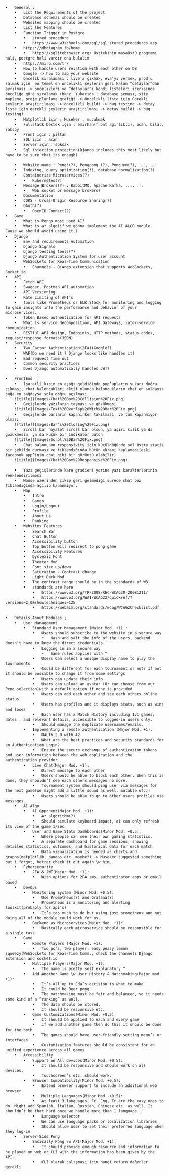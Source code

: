 	•	General :
		•	List the Requirements of the project
		•	Database schemas should be created
		•	Websites mapping should be created
		•	List the Features
		•	Function Trigger in Postgre
			•	stored procedure
			•	https://www.w3schools.com/sql/sql_stored_procedures.asp
		•	https://dbdiagram.io/home
			•	https://sqlitebrowser.org/ üsttekinin masaüstü programı hali, postgre hali vardır onu bulalım
		•	https://miro.com/tr/
		•	How to handle users relation with each other on DB
		•	Google -> how to map your website
		•	Öncelik sıralaması : live’a çıkmak, eva’yı vermek, prod’u salmak için  en temel en öncelikli şeylerin geri kalan “detaylar”dan ayrılması -> öncelikleri ve “detaylar”ı kendi listeleri içerisinde önceliğe göre sıralamak (bknz. Yukarıda : database şeması, site mapleme, proje planlama grafiği -> öncelikli liste için Gerekli şeylerin araştırılması -> öncelikli buildi -> bug testing -> detay liste için gerekli şeylerin araştırılması -> detay buildi -> bug testing)
		•	Matplotlib için ; Museker , mucakmak
		•	Fullstack Destek için : emirhan(front ağırlıklı), acan, bilal, saksoy
		•	Front için : piltan
		•	SQL için : acan
		•	Server için : soksak
		•	Sql injection protection(Django includes this most likely but have to be sure that its enough)

		•	Website name : Peng!(?), Pengpong (?), Ponguen(?), ..., ...
		•	Indexing, query optimization(!), database normalization(?)
		•	Containerize Microservices(?)
			•	Kubernetes(?)
		•	Message Brokers(?) : RabbitMQ, Apache Kafka, ..., ...
			•	Web socket or message brokers?
		•	Documentation
		•	CORS - Cross-Origin Resource Sharing(?)
		•	OAuth(?)
			•	OpenID Connect(?)
	•	Game
		•	What is Pongs most used AI?
		•	What is a* algo(if we gonna implement the AI ALGO module. Cause we should avoid using it.)
	•	Django
		•	Env and requirements Automation
		•	Django Signals
		•	Django testing tools(?)
		•	Django Authentication System for user account
		•	WebSockets for Real-Time Communication
			•	Channels - Django extension that supports WebSockets, Socket.io
	•	API
		•	Fetch API
		•	Swagger, Postman API automation
		•	API Versioning
		•	Rate Limiting of API’s
		•	tools like Prometheus or ELK Stack for monitoring and logging to gain insights into the performance and behavior of your microservices.
		•	Token Based authentication for API requests
		•	What is service decomposition, API Gateways, inter-service communication
		•	RESTful API design, Endpoints, HTTP methods, status codes, request/response formats(JSON)
	•	Security
		•	Two Factor Authentication(2FA)(Google?)
		•	WAF(Do we need it ? Django looks like handles it)
		•	Bad request Time out
		•	Common security practices
		•	Does Django automatically handles JWT?

	•	FrontEnd  ; 
		•	İşaretli kısım en aşağı geldiğinde pop’upların yukarı doğru çıkması, chat baloncukları aktif olunca baloncukların chat en soldaysa sağa en sağdaysa sola doğru açılması
		![title](Images/Chat%20Box%20Collision%20Fix.png)
		•	Geçişlerde yazıların taşması ve gözükmesi
		![title](Images/Text%20Overlap%20With%20Bar%20Fix.png)
		•	Geçişlerde barların kapanırken takılması, ve tam kapanmıyor olması.
		![title](Images/Bar's%20Closing%20Fix.png)
		•	Scroll bar hayalet scroll bar olsun, ya aşırı silik ya da gözükmesin, ya da küçük bir indikatör buton
		![title](Images/Scroll%20Bar%20Fix.png)
		•	Chat balonunun responsivity için küçüldüğünde sol üstte statik bir şekilde durması ve tıklandığında bütün ekranı kaplaması(eski facebook app’inin chat gibi bir görüntü olabilir)
		![title](Images/Chat%20Box%20Responsive%20Fix.png)

		•	Yazı geçişlerinde kare gradient yerine yazı karakterlerinin renklendirilmesi
		•	Mouse üzerinden çıkıp geri gelmediği sürece chat box tıklandığında açılıp kapanmıyor.
		•	Map
			•	Intro
			•	Games
			•	Login/Logout
			•	Profile
			•	About Us
			•	Ranking
		•	Websites Features
			•	Search Bar
			•	Chat Button
			•	Accessibility button
			•	Top button will redirect to pong game
			•	Accessibility Features
			•	Dyslexic Font
			•	Theater Mod
			•	Font size up/down
			•	Saturation - Contrast change
			•	Light Dark Mod
			•	The contrast range should be in the standards of W3
			•	standards are here
				•	https://www.w3.org/TR/2008/REC-WCAG20-20081211/ 
				•	https://www.w3.org/WAI/WCAG22/quickref/?versions=2.0&showtechniques=125
				•	https://webaim.org/standards/wcag/WCAG2Checklist.pdf

	•	Details About Modules ;
		•	User Management 
			•	Standard User Management (Major Mod. +1) :
				•	Users should subscribe to the website in a secure way
					•	Hash and salt the info of the users, backend doesn’t have to know the direct credentials
				•	Logging in in a secure way
					•	Same rules applies with ^
				•	Users Can select a unique display name to play the tournaments
				•	Could be different for each tournament or not? If not it should be possible to change it from some settings
				•	Users can update their info
				•	Users can upload an avatar (Or can choose from our Peng selection)with a default option if none is provided
				•	Users can add each other and see each others online status
				•	Users has profiles and it displays stats, such as wins and loses
				•	Each user has a Match History including 1v1 games, dates , and relevant details, accessible to logged-in users only.
				•	Should manage the duplicate usernames/emails.
			•	Implementing a remote authentication (Major Mod. +1):
				•	OAuth 2.0 with 42
				•	What are the best practices and security standards for an Authentication Login?
				•	Ensure the secure exchange of authentication tokens and user information between the web application and the authentication provider.
			•	Live Chat(Major Mod. +1):
				•	Direct message to each other
				•	Users should be able to block each other. When this is done, they shouldn’t see each others messages no more.
				•	Tournament system should ping user via messages for the next game(we might add a little sound as well, mutable ofc.)
				•	Users should be able to go to other users profiles via messages.
		•	AI-Algo
			•	AI Opponent(Major Mod. +1):
				•	A* algorithm(?)
				•	Should simulate keyboard impact, ai can only refresh its view of the game 1/sec
			•	User and Game Stats Dashboards(Minor Mod. +0.5):
				•	Where people can see their own gaming statistics.
				•	A separate dashboard for game sessions, showing detailed statistics, outcomes, and historical data for each match
				•	Data visualization is needed as charts and graphs(matplotlib, pandas etc. maybe?) -> Museker suggested something but i forgot, better check it out again \w him.
		•	Cybersecurity
			•	2FA & JWT(Major Mod. +1):
				•	With options for 2FA sms, authenticator apps or email based
		•	DevOps
			•	Monitoring System (Minor Mod. +0.5):
				•	Use Prometheus(?) and Grafana(?)
				•	Prometheus is a monitoring and alerting toolkit(probably for api’s)
				•	It’s too much to do but using just prometheus and not doing all of the module could work for us.
			•	Backend as Microservices(Major Mod. +1):
				•	Basically each microservice should be responsible for a single task.
		•	Game
			•	Remote Players (Major Mod. +1):
				•	Two pc’s, two player, easy peasy lemon squeezy(WebSockets for Real-Time Comm., check the Channels Django Extension and socket.io
			•	Multiple Players(Major Mod. +1):
				•	The name is pretty self explanatory ^
			•	Add Another Game \w User History & Matchmaking(Major mod. +1):
				•	It’s all up to Eda’s decision to what to make
				•	It could be Beer pong
				•	The matchmaking must be fair and balanced, so it needs some kind of a “ranking” as well.
				•	The data should be stored.
				•	It should be responsive etc.
			•	Game Customizations(Minor Mod. +0.5):
				•	It should be applied to each and every game
				•	if we add another game then do this it should be done for the both
				•	The games should have user-friendly setting menu’s or interfaces.
				•	Customization features should be consistent for an unified experience across all games
		•	Accessibility
			•	Support on All devices(Minor Mod. +0.5):
				•	It should be responsive and should work on all devices.
				•	Touchscreen’s etc. should work.
			•	Browser Compatibility(Minor Mod. +0.5):
				•	Extend browser support to include an additional web browser.
				•	Multiple Languages(Minor Mod. +0.5):
				•	At least 3 languages, Fr, Eng, Tr are the easy ones to do. Might add Spanish, Italian, Russian, Chinese etc. as well. It shouldn’t be that hard once we handle more than 1 language.
				•	Language selector
				•	We can use language packs or localization libraries
				•	Should allow user to set their preferred language when they log-in
		•	Server-Side Pong
			•	Basically Pong \w API(Major Mod. +1):
				•	It should provide enough resource and information to be played on web or CLI with the information has been given by the API.
				•	CLI olarak çalışması için hangi return değerler gerekli